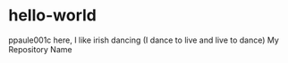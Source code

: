 # hello-world
ppaule001c here, I like irish dancing (I dance to live and live to dance)
My Repository Name
